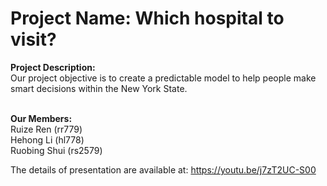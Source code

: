 # Project Name: Which hospital to visit?
**Project Description:**<br>
Our project objective is to create a predictable model to help 
people make smart decisions within the New York State.
<br>
<br>

**Our Members:**<br>
Ruize Ren (rr779)<br>
Hehong Li (hl778)<br>
Ruobing Shui (rs2579)

The details of presentation are available at:  https://youtu.be/j7zT2UC-S00
